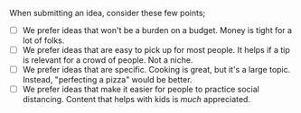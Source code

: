 When submitting an idea, consider these few points; 

- [ ] We prefer ideas that won't be a burden on a budget. Money is tight for a lot of folks. 
- [ ] We prefer ideas that are easy to pick up for most people. It helps if a tip is relevant for a crowd of people. Not a niche. 
- [ ] We prefer ideas that are specific. Cooking is great, but it's a large topic. Instead, "perfecting a pizza" would be better. 
- [ ] We prefer ideas that make it easier for people to practice social distancing. Content that helps with kids is *much* appreciated. 
